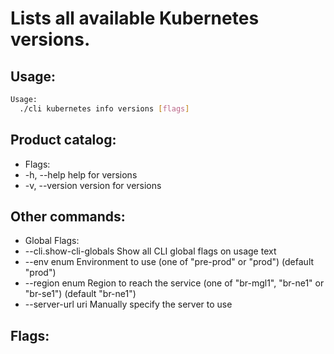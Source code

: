 # Lists all available Kubernetes versions.

## Usage:
```bash
Usage:
  ./cli kubernetes info versions [flags]
```

## Product catalog:
- Flags:
- -h, --help      help for versions
- -v, --version   version for versions

## Other commands:
- Global Flags:
- --cli.show-cli-globals   Show all CLI global flags on usage text
- --env enum               Environment to use (one of "pre-prod" or "prod") (default "prod")
- --region enum            Region to reach the service (one of "br-mgl1", "br-ne1" or "br-se1") (default "br-ne1")
- --server-url uri         Manually specify the server to use

## Flags:
```bash

```

